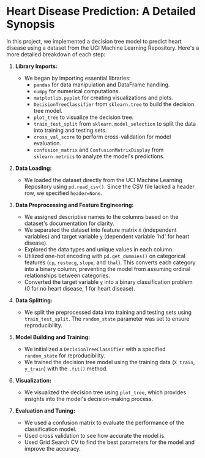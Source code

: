 # Heart Disease Prediction: A Detailed Synopsis

In this project, we implemented a decision tree model to predict heart disease using a dataset from the UCI Machine Learning Repository. Here's a more detailed breakdown of each step:

1.  **Library Imports:**
    *   We began by importing essential libraries:
        *   `pandas` for data manipulation and DataFrame handling.
        *   `numpy` for numerical computations.
        *   `matplotlib.pyplot` for creating visualizations and plots.
        *   `DecisionTreeClassifier` from `sklearn.tree` to build the decision tree model.
        *   `plot_tree` to visualize the decision tree.
        *   `train_test_split` from `sklearn.model_selection` to split the data into training and testing sets.
        *   `cross_val_score` to perform cross-validation for model evaluation.
        *   `confusion_matrix` and `ConfusionMatrixDisplay` from `sklearn.metrics` to analyze the model's predictions.

2.  **Data Loading:**
    *   We loaded the dataset directly from the UCI Machine Learning Repository using `pd.read_csv()`.  Since the CSV file lacked a header row, we specified `header=None`.

3.  **Data Preprocessing and Feature Engineering:**
    *   We assigned descriptive names to the columns based on the dataset's documentation for clarity.
    *   We separated the dataset into feature matrix `X` (independent variables) and target variable `y` (dependent variable 'hd' for heart disease).
    *   Explored the data types and unique values in each column.
    *   Utilized one-hot encoding with `pd.get_dummies()` on categorical features (`cp`, `restecg`, `slope`, and `thal`). This converts each category into a binary column, preventing the model from assuming ordinal relationships between categories.
    *   Converted the target variable `y` into a binary classification problem (0 for no heart disease, 1 for heart disease).

4.  **Data Splitting:**
    *   We split the preprocessed data into training and testing sets using `train_test_split`. The `random_state` parameter was set to ensure reproducibility.

5.  **Model Building and Training:**
    *   We initialized a `DecisionTreeClassifier` with a specified `random_state` for reproducibility.
    *   We trained the decision tree model using the training data (`X_train`, `y_train`) with the `.fit()` method.

6.  **Visualization:**
    *   We visualized the decision tree using `plot_tree`, which provides insights into the model's decision-making process.

7.  **Evaluation and Tuning:**
    *   We used a confusion matrix to evaluate the performance of the classification model.
    *   Used cross validation to see how accurate the model is.
    *   Used Grid Search CV to find the best parameters for the model and improve the accuracy.
